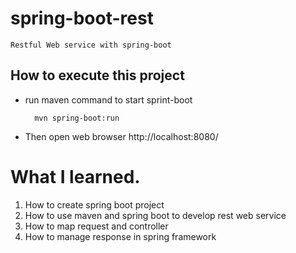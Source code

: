 # spring-boot-rest
``` 
Restful Web service with spring-boot

```

## How to execute this project
- run maven command to start sprint-boot

        mvn spring-boot:run
- Then open web browser http://localhost:8080/
# What I learned.
1. How to create spring boot project
2. How to use maven and spring boot to develop rest web service
3. How to map request and controller
4. How to manage response in spring framework
